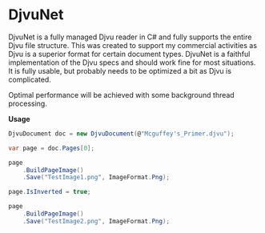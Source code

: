 DjvuNet
=======

DjvuNet is a fully managed Djvu reader in C# and fully supports the entire Djvu file structure. This was created to support my commercial activities as Djvu is a superior format for certain document types. DjvuNet is a faithful implementation of the Djvu specs and should work fine for most situations. It is fully usable, but probably needs to be optimized a bit as Djvu is complicated.

Optimal performance will be achieved with some background thread processing.

**Usage**
`````c#
DjvuDocument doc = new DjvuDocument(@"Mcguffey's_Primer.djvu");

var page = doc.Pages[0];

page
    .BuildPageImage()
    .Save("TestImage1.png", ImageFormat.Png);

page.IsInverted = true;

page
    .BuildPageImage()
    .Save("TestImage2.png", ImageFormat.Png);
`````
